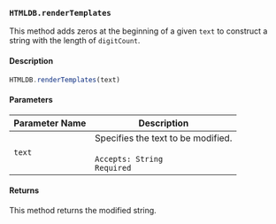 ### `HTMLDB.renderTemplates`

This method adds zeros at the beginning of a given `text` to construct a string with the length of `digitCount`.

#### Description

```javascript
HTMLDB.renderTemplates(text)
```

#### Parameters

| Parameter Name             | Description                               |
| -------------------------- | ----------------------------------------- |
| `text` | Specifies the text to be modified.<br><br>`Accepts: String`<br>`Required` |

#### Returns

This method returns the modified string.